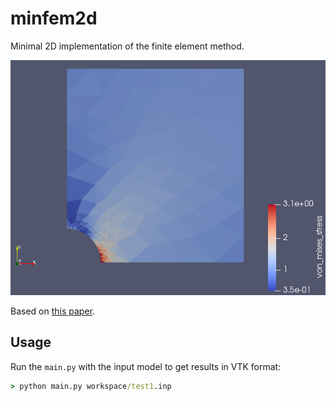 # minfem2d

Minimal 2D implementation of the finite element method.

![demo](demo.png)

Based on [this paper](https://habr.com/ru/post/271723/).

## Usage

Run the `main.py` with the input model to get results in VTK format:
```cmd
> python main.py workspace/test1.inp
```

